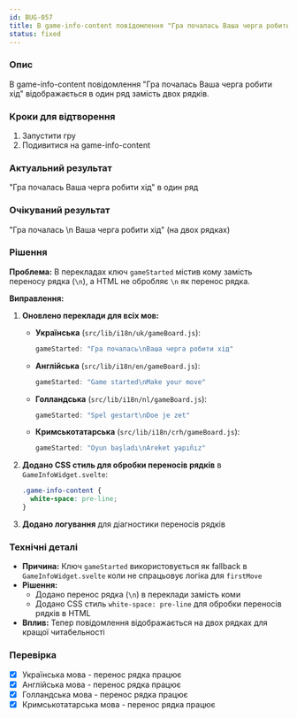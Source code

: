 ```yaml
---
id: BUG-057
title: В game-info-content повідомлення "Гра почалась Ваша черга робити хід" відображається в один ряд
status: fixed
---
```


### Опис

В game-info-content повідомлення "Гра почалась Ваша черга робити хід" відображається в один ряд замість двох рядків.

### Кроки для відтворення

1. Запустити гру
2. Подивитися на game-info-content

### Актуальний результат

"Гра почалась Ваша черга робити хід" в один ряд

### Очікуваний результат

"Гра почалась \n Ваша черга робити хід" (на двох рядках)

### Рішення

**Проблема:** В перекладах ключ `gameStarted` містив кому замість переносу рядка (`\n`), а HTML не обробляє `\n` як перенос рядка.

**Виправлення:**

1. **Оновлено переклади для всіх мов:**

   - **Українська** (`src/lib/i18n/uk/gameBoard.js`):
     ```javascript
     gameStarted: "Гра почалась\nВаша черга робити хід"
     ```

   - **Англійська** (`src/lib/i18n/en/gameBoard.js`):
     ```javascript
     gameStarted: "Game started\nMake your move"
     ```

   - **Голландська** (`src/lib/i18n/nl/gameBoard.js`):
     ```javascript
     gameStarted: "Spel gestart\nDoe je zet"
     ```

   - **Кримськотатарська** (`src/lib/i18n/crh/gameBoard.js`):
     ```javascript
     gameStarted: "Oyun başladı\nAreket yapıñız"
     ```

2. **Додано CSS стиль для обробки переносів рядків** в `GameInfoWidget.svelte`:
   ```css
   .game-info-content {
     white-space: pre-line;
   }
   ```

3. **Додано логування** для діагностики переносів рядків

### Технічні деталі

- **Причина:** Ключ `gameStarted` використовується як fallback в `GameInfoWidget.svelte` коли не спрацьовує логіка для `firstMove`
- **Рішення:** 
  - Додано перенос рядка (`\n`) в переклади замість коми
  - Додано CSS стиль `white-space: pre-line` для обробки переносів рядків в HTML
- **Вплив:** Тепер повідомлення відображається на двох рядках для кращої читабельності

### Перевірка

- [x] Українська мова - перенос рядка працює
- [x] Англійська мова - перенос рядка працює  
- [x] Голландська мова - перенос рядка працює
- [x] Кримськотатарська мова - перенос рядка працює 
